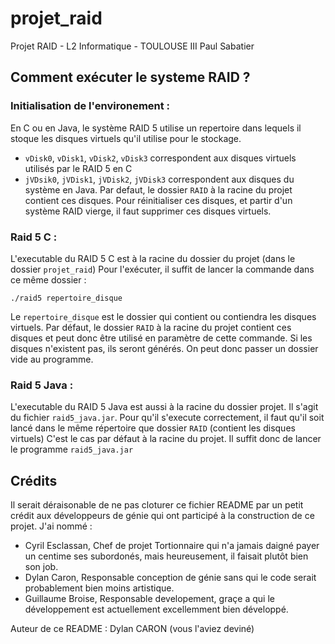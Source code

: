 # projet_raid
Projet RAID - L2 Informatique - TOULOUSE III Paul Sabatier 

## Comment exécuter le systeme RAID ?

### Initialisation de l'environement :
En C ou en Java, le système RAID 5 utilise un repertoire dans lequels il stoque les disques virtuels qu'il utilise pour le stockage.
 - `vDisk0`, `vDisk1`, `vDisk2`, `vDisk3` correspondent aux disques virtuels utilisés par le RAID 5 en C
 - `jVDsik0`, `jVDisk1`, `jVDisk2`, `jVDisk3` correspondent aux disques du système en Java.
Par defaut, le dossier `RAID` à la racine du projet contient ces disques.
Pour réinitialiser ces disques, et partir d'un système RAID vierge, il faut supprimer ces disques virtuels.

### Raid 5 C :
L'executable du RAID 5 C est à la racine du dossier du projet (dans le dossier `projet_raid`)
Pour l'exécuter, il suffit de lancer la commande dans ce même dossier :
```shell
./raid5 repertoire_disque
```
Le `repertoire_disque` est le dossier qui contient ou contiendra les disques virtuels.
Par défaut, le dossier `RAID` à la racine du projet contient ces disques et peut donc être utilisé en paramètre de cette commande.
Si les disques n'existent pas, ils seront générés. On peut donc passer un dossier vide au programme.

### Raid 5 Java :
L'executable du RAID 5 Java est aussi à la racine du dossier projet.
Il s'agit du fichier `raid5_java.jar`.
Pour qu'il s'execute correctement, il faut qu'il soit lancé dans le même répertoire que dossier `RAID` (contient les disques virtuels)
C'est le cas par défaut à la racine du projet. Il suffit donc de lancer le programme `raid5_java.jar`

## Crédits

Il serait déraisonable de ne pas cloturer ce fichier README par un petit crédit aux développeurs de génie qui ont participé à la construction de ce projet.
J'ai nommé :
 - Cyril Esclassan, Chef de projet Tortionnaire qui n'a jamais daigné payer un centime ses subordonés, mais heureusement, il faisait plutôt bien son job.
 - Dylan Caron, Responsable conception de génie sans qui le code serait probablement bien moins artistique.
 - Guillaume Broise, Responsable developement, graçe a qui le développement est actuellement excellemment bien développé.
 
Auteur de ce README : Dylan CARON (vous l'aviez deviné)

